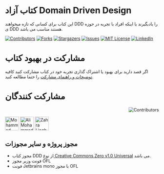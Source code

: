 # کتاب آزاد Domain Driven Design
این کتاب برای کسانی که تازه میخواهند DDD را یادبگیرند یا اینکه افراد با تجربه در حوزه ی DDD هستند مناسب می باشد.

[![Contributors][contributors-shield]][contributors-url]
[![Forks][forks-shield]][forks-url]
[![Stargazers][stars-shield]][stars-url]
[![Issues][issues-shield]][issues-url]
[![MIT License][license-shield]][license-url]
[![LinkedIn][linkedin-shield]][linkedin-url]


# مشارکت در بهبود کتاب

اگر قصد دارید برای بهبود یا اشتراک گذاری تجربه خود در کتاب مشارکت کنید کافیه [توضیحات و راهنمای مشارکت](https://github.com/mohammadKarimi/DDDBook/blob/main/COUNTRIBUTING.md) را حتما مطالعه کنید.

# مشارکت کنندگان

<p align="end">
  <img alt="Contributors" src="https://persian-badge.vercel.app/api/github/contributors/mohammadKarimi/DDDbook?logoColor=white">
</p>

<a href="https://github.com/mohammadKarimi"><img src="https://avatars.githubusercontent.com/u/5300102?v=4" alt="Mohammad Karimi" title="Mohammad Karimi" with="45" style="width:45px;max-width:45px;height:45px" height="45"></a>
<a href="https://github.com/AliMohammadnezhad"><img src="https://avatars.githubusercontent.com/u/62431237?v=4" alt="Ali Mohammadnezhad" title="Ali Mohammadnezhad" with="45" style="width:45px;max-width:45px;height:45px" height="45"></a>
<a href="https://github.com/liaghatmand"><img src="https://avatars.githubusercontent.com/u/88610558?v=4" alt="Zahra Liaghatmand" title="Zahra Liaghatmand" with="45" style="width:45px;max-width:45px;height:45px" height="45"></a>

## مجوز پروژه و سایر مجوزات

- مجوز کتاب DDD از نوع[ Creative Commons Zero v1.0 Universal](https://github.com/GoFarsi/book/blob/main/LICENSE) می باشد.
- فونت وزیر مجوز OFL
- فونت Jetbrains mono با مجوز OFL

<!-- MARKDOWN LINKS & IMAGES -->
<!-- https://www.markdownguide.org/basic-syntax/#reference-style-links -->
[contributors-url]: https://github.com/mohammadKarimi/DDDBook/graphs/contributors
[stars-url]: https://github.com/mohammadKarimi/DDDBook/stargazers
[forks-url]: https://github.com/mohammadKarimi/DDDBook/network/members
[linkedin-shield]: https://img.shields.io/badge/-LinkedIn-black.svg?style=for-the-badge&logo=linkedin&colorB=555
[linkedin-url]: https://www.linkedin.com/in/mha-karimi/
[contributors-shield]: https://img.shields.io/github/contributors/mohammadKarimi/DDDBook.svg?style=for-the-badge
[forks-shield]: https://img.shields.io/github/forks/mohammadKarimi/DDDBook.svg?style=for-the-badge
[stars-shield]: https://img.shields.io/github/stars/mohammadKarimi/DDDBook.svg?style=for-the-badge
[issues-shield]: https://img.shields.io/github/issues/mohammadKarimi/DDDBook.svg?style=for-the-badge
[issues-url]: https://github.com/mohammadKarimi/DDDBook/issues
[license-shield]: https://img.shields.io/github/license/mohammadKarimi/DDDBook.svg?style=for-the-badge
[license-url]: https://github.com/mohammadKarimi/DDDBook/blob/main/LICENSE.txt
[dotnet-version]: https://img.shields.io/badge/dotnet%20version-net8.0-blue

